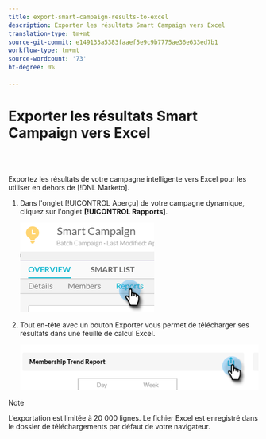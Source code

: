 ```yaml
---
title: export-smart-campaign-results-to-excel
description: Exporter les résultats Smart Campaign vers Excel
translation-type: tm+mt
source-git-commit: e149133a5383faaef5e9c9b7775ae36e633ed7b1
workflow-type: tm+mt
source-wordcount: '73'
ht-degree: 0%

---
```



# Exporter les résultats Smart Campaign vers Excel

<br> 

Exportez les résultats de votre campagne intelligente vers Excel pour les utiliser en dehors de [!DNL Marketo].

1. Dans l&#39;onglet [!UICONTROL Aperçu] de votre campagne dynamique, cliquez sur l&#39;onglet **[!UICONTROL Rapports]**.

   ![Image un](/help/sky/assets/smart-campaigns/export-smart-campaign-results-to-excel/export-smart-campaign-results-to-excel-1.png)

1. Tout en-tête avec un bouton Exporter vous permet de télécharger ses résultats dans une feuille de calcul Excel.

   ![Image 2](/help/sky/assets/smart-campaigns/export-smart-campaign-results-to-excel/export-smart-campaign-results-to-excel-2.png)

>[!NOTE]
>
>L’exportation est limitée à 20 000 lignes. Le fichier Excel est enregistré dans le dossier de téléchargements par défaut de votre navigateur.
